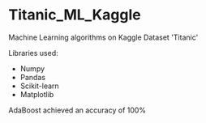 # Titanic_ML_Kaggle
Machine Learning algorithms on Kaggle Dataset 'Titanic'

Libraries used:
* Numpy
* Pandas
* Scikit-learn
* Matplotlib

AdaBoost achieved an accuracy of 100%
